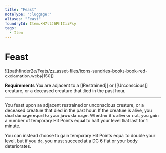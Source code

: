 ```yaml
---
title: "Feast"
noteType: ":luggage:"
aliases: "Feast"
foundryId: Item.XH7ltJ6PhIIiiPsy
tags:
  - Item
---
```


# Feast
![[pathfinder2e/Feats/zz_asset-files/icons-sundries-books-book-red-exclamation.webp|150]]

**Requirements** You are adjacent to a [[Restrained]] or [[Unconscious]] creature, or a deceased creature that died in the past hour.

* * *

You feast upon an adjacent restrained or unconscious creature, or a deceased creature that died in the past hour. If the creature is alive, you deal damage equal to your jaws damage. Whether it's alive or not, you gain a number of temporary Hit Points equal to half your level that last for 1 minute.

You can instead choose to gain temporary Hit Points equal to double your level, but if you do, you must succeed at a DC 6 flat or your body deteriorates.
